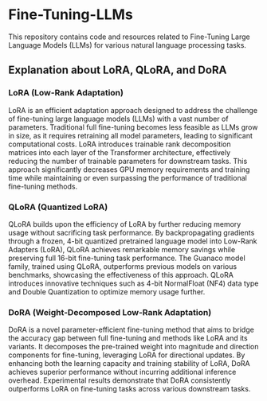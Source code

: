 # Fine-Tuning-LLMs

This repository contains code and resources related to Fine-Tuning Large Language Models (LLMs) for various natural language processing tasks.

## Explanation about LoRA, QLoRA, and DoRA

### LoRA (Low-Rank Adaptation)

LoRA is an efficient adaptation approach designed to address the challenge of fine-tuning large language models (LLMs) with a vast number of parameters. Traditional full fine-tuning becomes less feasible as LLMs grow in size, as it requires retraining all model parameters, leading to significant computational costs. LoRA introduces trainable rank decomposition matrices into each layer of the Transformer architecture, effectively reducing the number of trainable parameters for downstream tasks. This approach significantly decreases GPU memory requirements and training time while maintaining or even surpassing the performance of traditional fine-tuning methods.

### QLoRA (Quantized LoRA)

QLoRA builds upon the efficiency of LoRA by further reducing memory usage without sacrificing task performance. By backpropagating gradients through a frozen, 4-bit quantized pretrained language model into Low-Rank Adapters (LoRA), QLoRA achieves remarkable memory savings while preserving full 16-bit fine-tuning task performance. The Guanaco model family, trained using QLoRA, outperforms previous models on various benchmarks, showcasing the effectiveness of this approach. QLoRA introduces innovative techniques such as 4-bit NormalFloat (NF4) data type and Double Quantization to optimize memory usage further.

### DoRA (Weight-Decomposed Low-Rank Adaptation)

DoRA is a novel parameter-efficient fine-tuning method that aims to bridge the accuracy gap between full fine-tuning and methods like LoRA and its variants. It decomposes the pre-trained weight into magnitude and direction components for fine-tuning, leveraging LoRA for directional updates. By enhancing both the learning capacity and training stability of LoRA, DoRA achieves superior performance without incurring additional inference overhead. Experimental results demonstrate that DoRA consistently outperforms LoRA on fine-tuning tasks across various downstream tasks.
